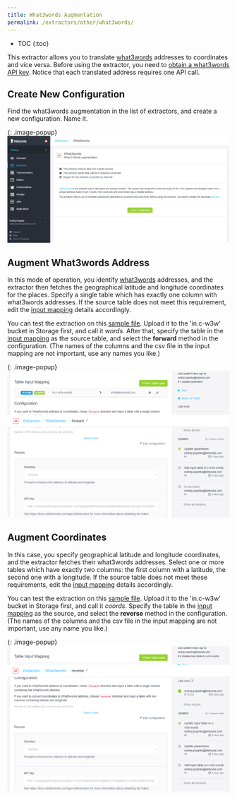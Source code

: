 ```yaml
---
title: What3words Augmentation
permalink: /extractors/other/what3words/
---
```


* TOC
{:toc}

This extractor allows you to translate [what3words](https://what3words.com/) addresses to coordinates and vice versa.
Before using the extractor, you need to [obtain a what3words API key](https://docs.what3words.com/api/v2/#overview).
Notice that each translated address requires one API call.

## Create New Configuration
Find the what3words augmentation in the list of extractors, and create a new configuration. Name it.

{: .image-popup}
![Screenshot - Create configuration](/extractors/other/what3words/ui1.png)

## Augment What3words Address
In this mode of operation, you identify [what3words](https://what3words.com/about/) addresses, and the extractor
then fetches the geographical latitude and longitude coordinates for the places. 
Specify a single table which has exactly one column with what3words addresses.
If the source table does not meet this requirement, 
edit the [input mapping](/transformations/mappings/#input-mapping) details accordingly. 

You can test the extraction on this [sample file](/extractors/other/what3words/words.csv). 
Upload it to the 'in.c-w3w' bucket in Storage first, and call it *words*.
After that, specify the table in the [input mapping](/transformations/mappings/#input-mapping) as the source table, 
and select the **forward** method in the configuration.
(The names of the columns and the csv file in the input mapping are not important, use any names you like.)

{: .image-popup}
![Screenshot - Add coordinates to w3w address](/extractors/other/what3words/ui2.png)

## Augment Coordinates
In this case, you specify geographical latitude and longitude coordinates, and the extractor fetches their what3words addresses.
Select one or more tables which have exactly two columns: the first column with a latitude, the second one with a longitude. 
If the source table does not meet these requirements, edit the [input mapping](/transformations/mappings/#input-mapping) 
details accordingly. 

You can test the extraction on this [sample file](/extractors/other/what3words/coords.csv). 
Upload it to the 'in.c-w3w' bucket in Storage first, and call it *coords*.
Specify the table in the [input mapping](/transformations/mappings/#input-mapping) as the source, 
and select the **reverse** method in the configuration.
(The names of the columns and the csv file in the input mapping are not important, use any name you like.)

{: .image-popup}
![Screenshot - Add w3w address to coordinates](/extractors/other/what3words/ui3.png)
